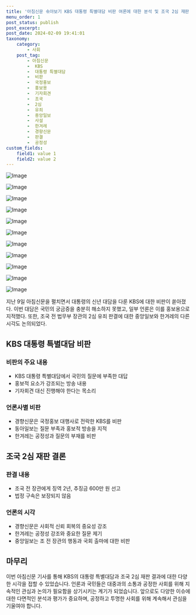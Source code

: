 ```yaml
---
title: '아침신문 솎아보기 KBS 대통령 특별대담 비판 여론에 대한 분석 및 조국 2심 재판 결론'
menu_order: 1
post_status: publish
post_excerpt: 
post_date: 2024-02-09 19:41:01
taxonomy:
    category:
        - 사회
    post_tag:
        - 아침신문
        -  KBS
        -  대통령 특별대담
        -  비판
        -  국정홍보
        -  홍보용
        -  기자회견
        -  조국
        -  2심
        -  유죄
        -  중앙일보
        -  사설
        -  한겨레
        -  경향신문
        -  판결
        -  공정성
custom_fields:
    field1: value 1
    field2: value 2
---
```


![Image](https://imgnews.pstatic.net/image/006/2024/02/09/0000122279_001_20240209112801017.jpg?type=w647)

![Image](https://imgnews.pstatic.net/image/006/2024/02/09/0000122279_002_20240209112801054.jpg?type=w647)

![Image](https://imgnews.pstatic.net/image/006/2024/02/09/0000122279_003_20240209112801101.jpg?type=w647)

![Image](https://imgnews.pstatic.net/image/006/2024/02/09/0000122279_004_20240209112801154.jpg?type=w647)

![Image](https://imgnews.pstatic.net/image/006/2024/02/09/0000122279_005_20240209112801194.jpg?type=w647)

![Image](https://imgnews.pstatic.net/image/006/2024/02/09/0000122279_006_20240209112801243.jpg?type=w647)

![Image](https://imgnews.pstatic.net/image/006/2024/02/09/0000122279_007_20240209112801288.jpg?type=w647)

![Image](https://imgnews.pstatic.net/image/006/2024/02/09/0000122279_009_20240209112801459.jpg?type=w647)

![Image](https://imgnews.pstatic.net/image/006/2024/02/09/0000122279_010_20240209112801500.jpg?type=w647)

![Image](https://imgnews.pstatic.net/image/006/2024/02/09/0000122279_011_20240209112801556.jpg?type=w647)

![Image](https://imgnews.pstatic.net/image/006/2024/02/09/0000122279_012_20240209112801604.jpg?type=w647)

지난 9일 아침신문을 펼치면서 대통령의 신년 대담을 다룬 KBS에 대한 비판이 쏟아졌다. 이번 대담은 국민의 궁금증을 충분히 해소하지 못했고, 일부 언론은 이를 홍보용으로 지적했다. 또한, 조국 전 법무부 장관의 2심 유죄 판결에 대한 중앙일보와 한겨레의 다른 시각도 논의되었다.
## KBS 대통령 특별대담 비판
### 비판의 주요 내용
- KBS 대통령 특별대담에서 국민의 질문에 부족한 대답
- 홍보적 요소가 강조되는 방송 내용
- 기자회견 대신 진행해야 한다는 목소리
### 언론사별 비판
- 경향신문은 국정홍보 대행사로 전락한 KBS를 비판
- 동아일보는 질문 부족과 홍보적 방송을 지적
- 한겨레는 공정성과 질문의 부재를 비판
## 조국 2심 재판 결론
### 판결 내용
- 조국 전 장관에게 징역 2년, 추징금 600만 원 선고
- 법정 구속은 보장되지 않음
### 언론의 시각
- 경향신문은 사회적 신뢰 회복의 중요성 강조
- 한겨레는 공정성 강조와 중요한 질문 제기
- 중앙일보는 조 전 장관의 행동과 국회 출마에 대한 비판
## 마무리
이번 아침신문 기사를 통해 KBS의 대통령 특별대담과 조국 2심 재판 결과에 대한 다양한 시각을 접할 수 있었습니다. 언론과 국민들은 대중과의 소통과 공정한 사회를 위해 지속적인 관심과 논의가 필요함을 상기시키는 계기가 되었습니다. 앞으로도 다양한 이슈에 대한 다면적인 분석과 평가가 중요하며, 공정하고 투명한 사회를 위해 계속해서 관심을 기울여야 합니다.
